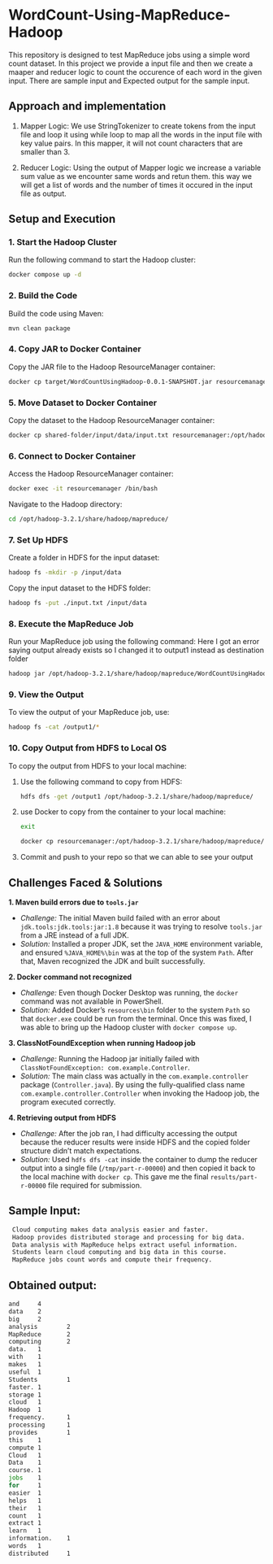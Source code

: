 
# WordCount-Using-MapReduce-Hadoop

This repository is designed to test MapReduce jobs using a simple word count dataset. In this project we provide a input file and then we create a maaper and reducer logic to count the occurence of each word in the given input. There are sample input and Expected output for the sample input.

## Approach and implementation
1. Mapper Logic: We use StringTokenizer to create tokens from the input file and loop it using while loop to map all the words in the input file with key value pairs. In this mapper, it will not count characters that are smaller than 3.

2. Reducer Logic: Using the output of Mapper logic we increase a variable sum value as we encounter same words and retun them. this way we will get a list of words and the number of times it occured in the input file as output.

## Setup and Execution

### 1. **Start the Hadoop Cluster**

Run the following command to start the Hadoop cluster:

```bash
docker compose up -d
```

### 2. **Build the Code**

Build the code using Maven:

```bash
mvn clean package
```

### 4. **Copy JAR to Docker Container**

Copy the JAR file to the Hadoop ResourceManager container:

```bash
docker cp target/WordCountUsingHadoop-0.0.1-SNAPSHOT.jar resourcemanager:/opt/hadoop-3.2.1/share/hadoop/mapreduce/
```

### 5. **Move Dataset to Docker Container**

Copy the dataset to the Hadoop ResourceManager container:

```bash
docker cp shared-folder/input/data/input.txt resourcemanager:/opt/hadoop-3.2.1/share/hadoop/mapreduce/
```

### 6. **Connect to Docker Container**

Access the Hadoop ResourceManager container:

```bash
docker exec -it resourcemanager /bin/bash
```

Navigate to the Hadoop directory:

```bash
cd /opt/hadoop-3.2.1/share/hadoop/mapreduce/
```

### 7. **Set Up HDFS**

Create a folder in HDFS for the input dataset:

```bash
hadoop fs -mkdir -p /input/data
```

Copy the input dataset to the HDFS folder:

```bash
hadoop fs -put ./input.txt /input/data
```

### 8. **Execute the MapReduce Job**

Run your MapReduce job using the following command: Here I got an error saying output already exists so I changed it to output1 instead as destination folder

```bash
hadoop jar /opt/hadoop-3.2.1/share/hadoop/mapreduce/WordCountUsingHadoop-0.0.1-SNAPSHOT.jar com.example.controller.Controller /input/data/input.txt /output1
```

### 9. **View the Output**

To view the output of your MapReduce job, use:

```bash
hadoop fs -cat /output1/*
```

### 10. **Copy Output from HDFS to Local OS**

To copy the output from HDFS to your local machine:

1. Use the following command to copy from HDFS:
    ```bash
    hdfs dfs -get /output1 /opt/hadoop-3.2.1/share/hadoop/mapreduce/
    ```

2. use Docker to copy from the container to your local machine:
   ```bash
   exit 
   ```
    ```bash
    docker cp resourcemanager:/opt/hadoop-3.2.1/share/hadoop/mapreduce/output1/ shared-folder/output/
    ```
3. Commit and push to your repo so that we can able to see your output

## Challenges Faced & Solutions

**1. Maven build errors due to `tools.jar`**  
- *Challenge:* The initial Maven build failed with an error about `jdk.tools:jdk.tools:jar:1.8` because it was trying to resolve `tools.jar` from a JRE instead of a full JDK.  
- *Solution:* Installed a proper JDK, set the `JAVA_HOME` environment variable, and ensured `%JAVA_HOME%\bin` was at the top of the system `Path`. After that, Maven recognized the JDK and built successfully.

**2. Docker command not recognized**  
- *Challenge:* Even though Docker Desktop was running, the `docker` command was not available in PowerShell.  
- *Solution:* Added Docker’s `resources\bin` folder to the system `Path` so that `docker.exe` could be run from the terminal. Once this was fixed, I was able to bring up the Hadoop cluster with `docker compose up`.

**3. ClassNotFoundException when running Hadoop job**  
- *Challenge:* Running the Hadoop jar initially failed with `ClassNotFoundException: com.example.Controller`.  
- *Solution:* The main class was actually in the `com.example.controller` package (`Controller.java`). By using the fully-qualified class name `com.example.controller.Controller` when invoking the Hadoop job, the program executed correctly.

**4. Retrieving output from HDFS**  
- *Challenge:* After the job ran, I had difficulty accessing the output because the reducer results were inside HDFS and the copied folder structure didn’t match expectations.  
- *Solution:* Used `hdfs dfs -cat` inside the container to dump the reducer output into a single file (`/tmp/part-r-00000`) and then copied it back to the local machine with `docker cp`. This gave me the final `results/part-r-00000` file required for submission.


## Sample Input: 
 ```bash
  Cloud computing makes data analysis easier and faster.
  Hadoop provides distributed storage and processing for big data.
  Data analysis with MapReduce helps extract useful information.
  Students learn cloud computing and big data in this course.
  MapReduce jobs count words and compute their frequency.
   ```

## Obtained output: 
 ```bash
and     4
data    2
big     2
analysis        2
MapReduce       2
computing       2
data.   1
with    1
makes   1
useful  1
Students        1
faster. 1
storage 1
cloud   1
Hadoop  1
frequency.      1
processing      1
provides        1
this    1
compute 1
Cloud   1
Data    1
course. 1
jobs    1
for     1
easier  1
helps   1
their   1
count   1
extract 1
learn   1
information.    1
words   1
distributed     1
   ```


